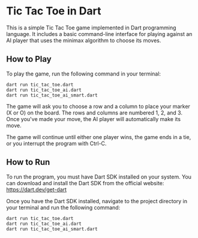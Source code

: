 # Tic Tac Toe in Dart

This is a simple Tic Tac Toe game implemented in Dart programming language. It includes a basic command-line interface for playing against an AI player that uses the minimax algorithm to choose its moves.

## How to Play

To play the game, run the following command in your terminal:

```
dart run tic_tac_toe.dart
dart run tic_tac_toe_ai.dart
dart run tic_tac_toe_ai_smart.dart
```


The game will ask you to choose a row and a column to place your marker (X or O) on the board. The rows and columns are numbered 1, 2, and 3. Once you've made your move, the AI player will automatically make its move.

The game will continue until either one player wins, the game ends in a tie, or you interrupt the program with Ctrl-C.

## How to Run

To run the program, you must have Dart SDK installed on your system. You can download and install the Dart SDK from the official website: https://dart.dev/get-dart

Once you have the Dart SDK installed, navigate to the project directory in your terminal and run the following command:

```
dart run tic_tac_toe.dart
dart run tic_tac_toe_ai.dart
dart run tic_tac_toe_ai_smart.dart
```

